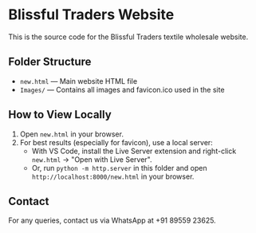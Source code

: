 # Blissful Traders Website

This is the source code for the Blissful Traders textile wholesale website.

## Folder Structure
- `new.html` — Main website HTML file
- `Images/` — Contains all images and favicon.ico used in the site

## How to View Locally
1. Open `new.html` in your browser.
2. For best results (especially for favicon), use a local server:
   - With VS Code, install the Live Server extension and right-click `new.html` → "Open with Live Server".
   - Or, run `python -m http.server` in this folder and open `http://localhost:8000/new.html` in your browser.

## Contact
For any queries, contact us via WhatsApp at +91 89559 23625.
